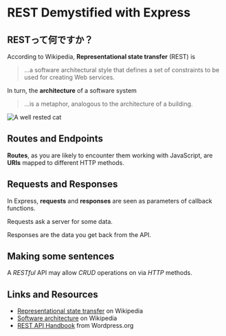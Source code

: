 # REST Demystified with Express

## RESTって何ですか？

According to Wikipedia, **Representational state transfer** (REST) is 

> ...a software architectural style that defines a set of constraints to 
> be used for creating Web services.

In turn, the **architecture** of a software system

> ...is a metaphor, analogous to the architecture of a building.

![A well rested cat](https://i.imgur.com/3yvjEKK.jpg)

## Routes and Endpoints

**Routes**, as you are likely to encounter them working with JavaScript, are
**URIs** mapped to different HTTP methods.

## Requests and Responses

In Express, **requests** and **responses** are seen as parameters of 
callback functions.

Requests ask a server for some data.

Responses are the data you get back from the API.

## Making some sentences

A *RESTful* API may allow *CRUD* operations on via *HTTP* methods.

## Links and Resources

- [Representational state transfer](https://en.wikipedia.org/wiki/Representational_state_transfer) on Wikipedia
- [Software architecture](https://en.wikipedia.org/wiki/Software_architecture) on Wikipedia
- [REST API Handbook](https://developer.wordpress.org/rest-api/)  from
  Wordpress.org
